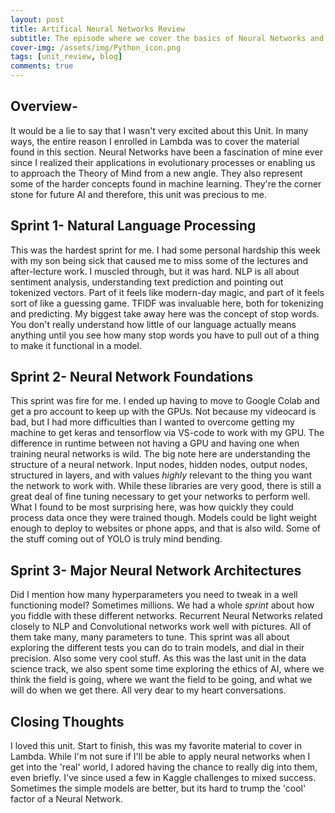 ```yaml
---
layout: post
title: Artifical Neural Networks Review
subtitle: The episode where we cover the basics of Neural Networks and NLP! by Rob Bennett
cover-img: /assets/img/Python_icon.png
tags: [unit_review, blog]
comments: true
---
```


## Overview-
It would be a lie to say that I wasn't very excited about this Unit. In many ways, the entire reason I enrolled in Lambda was to cover the material found in this section. Neural Networks have been a fascination of mine ever since I realized their applications in evolutionary processes or enabling us to approach the Theory of Mind from a new angle. They also represent some of the harder concepts found in machine learning. They're the corner stone for future AI and therefore, this unit was precious to me. 

## Sprint 1- Natural Language Processing
This was the hardest sprint for me. I had some personal hardship this week with my son being sick that caused me to miss some of the lectures and after-lecture work. I muscled through, but it was hard. NLP is all about sentiment analysis, understanding text prediction and pointing out tokenized vectors. Part of it feels like modern-day magic, and part of it feels sort of like a guessing game. TFIDF was invaluable here, both for tokenizing and predicting. 
My biggest take away here was the concept of stop words. You don't really understand how little of our language actually means anything until you see how many stop words you have to pull out of a thing to make it functional in a model.

## Sprint 2- Neural Network Foundations
This sprint was fire for me. I ended up having to move to Google Colab and get a pro account to keep up with the GPUs. Not because my videocard is bad, but I had more difficulties than I wanted to overcome getting my machine to get keras and tensorflow via VS-code to work with my GPU. The difference in runtime between not having a GPU and having one when training neural networks is wild. The big note here are understanding the structure of a neural network. Input nodes, hidden nodes, output nodes, structured in layers, and with values *highly* relevant to the thing you want the network to work with. While these libraries are very good, there is still a great deal of fine tuning necessary to get your networks to perform well. What I found to be most surprising here, was how quickly they could process data once they were trained though. Models could be light weight enough to deploy to websites or phone apps, and that is also wild. Some of the stuff coming out of YOLO is truly mind bending.

## Sprint 3- Major Neural Network Architectures
Did I mention how many hyperparameters you need to tweak in a well functioning model? Sometimes millions. We had a whole *sprint* about how you fiddle with these different networks. Recurrent Neural Networks related closely to NLP and Convolutional networks work well with pictures. All of them take many, many parameters to tune. This sprint was all about exploring the different tests you can do to train models, and dial in their precision. Also some very cool stuff. As this was the last unit in the data science track, we also spent some time exploring the ethics of AI, where we think the field is going, where we want the field to be going, and what we will do when we get there. All very dear to my heart conversations.

## Closing Thoughts
I loved this unit. Start to finish, this was my favorite material to cover in Lambda. While I'm not sure if I'll be able to apply neural networks when I get into the 'real' world, I adored having the chance to really dig into them, even briefly. I've since used a few in Kaggle challenges to mixed success. Sometimes the simple models are better, but its hard to trump the 'cool' factor of a Neural Network.
